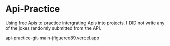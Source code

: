 # Api-Practice


Using free Apis to practice intergrating Apis into projects. 
I DID not write any of the jokes randomly submitted from the API. 

api-practice-git-main-jfiguereo89.vercel.app

